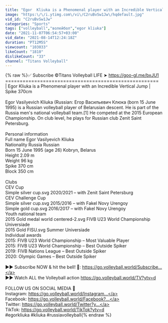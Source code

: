 ```yaml
---
title: "Egor  Kliuka is a Phenomenal player with an Incredible Vertical Jump | Spike 370cm"
image: "https:\/\/i.ytimg.com\/vi\/C2ruBvSw1Jw\/hqdefault.jpg"
vid_id: "C2ruBvSw1Jw"
categories: "Sports"
tags: ["volleyball","волейбол","egor kliuka"]
date: "2021-11-07T06:54:57+03:00"
vid_date: "2021-08-14T12:24:18Z"
duration: "PT12M5S"
viewcount: "103033"
likeCount: "1810"
dislikeCount: "33"
channel: "Titans Volleyball"
---
```

{% raw %}✅ Subscribe ©Titans Volleyball LIFE ➤ <a rel="nofollow" target="blank" href="https://goo-gl.me/bxJU1">https://goo-gl.me/bxJU1</a><br />=====================================================<br />| Egor  Kliuka is a Phenomenal player with an Incredible Vertical Jump | Spike 370cm<br /><br />Egor Vasilyevich Kliuka (Russian: Егор Васильевич Клюка (born 15 June 1995) is a Russian volleyball player of Belarusian descent. He is part of the Russia men's national volleyball team.[1] He competed at the 2015 European Championship. On club level, he plays for Russian club Zenit Saint Petersburg.<br /><br />Personal information<br />Full name Egor Vasilyevich Kliuka<br />Nationality Russia Russian<br />Born 15 June 1995 (age 26) Kobryn, Belarus<br />Height 2.09 m <br />Weight 96 kg <br />Spike 370 cm <br />Block 350 cm<br /><br />Clubs<br />CEV Cup<br />Simple silver cup.svg 2020/2021 – with Zenit Saint Petersburg<br />CEV Challenge Cup<br />Simple silver cup.svg 2015/2016 – with Fakel Novy Urengoy<br />Simple gold cup.svg 2016/2017 – with Fakel Novy Urengoy<br />Youth national team<br />2015 Gold medal world centered-2.svg FIVB U23 World Championship<br />Universiade<br />2015 Gold FISU.svg Summer Universiade<br />Individual awards<br />2015: FIVB U23 World Championship – Most Valuable Player<br />2015: FIVB U23 World Championship – Best Outside Spiker<br />2019: FIVB Nations League – Best Outside Spiker<br />2020: Olympic Games – Best Outside Spiker<br /><br />►► Subscribe NOW &amp; hit the bell! 🔔: <a rel="nofollow" target="blank" href="https://go.volleyball.world/Subscribe...">https://go.volleyball.world/Subscribe...</a><br />▶▶ Watch ALL the Volleyball action <a rel="nofollow" target="blank" href="https://go.volleyball.world/TV?ytv=d">https://go.volleyball.world/TV?ytv=d</a><br /><br />FOLLOW US ON SOCIAL MEDIA 📱<br />Instagram: <a rel="nofollow" target="blank" href="https://go.volleyball.world/Instagram...">https://go.volleyball.world/Instagram...</a><br />Facebook: <a rel="nofollow" target="blank" href="https://go.volleyball.world/Facebook?...">https://go.volleyball.world/Facebook?...</a><br />Twitter: <a rel="nofollow" target="blank" href="https://go.volleyball.world/Twitter?y...">https://go.volleyball.world/Twitter?y...</a><br />TikTok: <a rel="nofollow" target="blank" href="https://go.volleyball.world/TikTok?ytv=d">https://go.volleyball.world/TikTok?ytv=d</a><br />#egorkliuka #kliuka #russiavolleyball{% endraw %}
